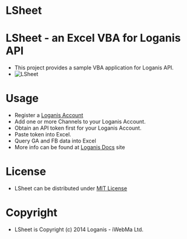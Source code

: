 LSheet
======

# LSheet - an Excel VBA for Loganis API

* This project provides a sample VBA application for Loganis API.
* ![LSheet](http://docs.loganis.com/assets/images/LSheet.jpg "LSheet")

# Usage

* Register a [Loganis Account](https://ldash.loganis.com)
* Add one or more Channels to your Loganis Account.
* Obtain an API token first for your Loganis Account.
* Paste token into Excel.
* Query GA and FB data into Excel
* More info can be found at [Loganis Docs](http://docs.loganis.com) site

# License

* LSheet can be distributed under [MIT License](https://raw.githubusercontent.com/loganis/LSheet/master/LICENSE)

# Copyright

* LSheet is Copyright (c) 2014 Loganis - iWebMa Ltd.
